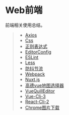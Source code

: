 # Web前端

前端相关使用总结。

> * [Axios](../frontend/axios.md)
> * [Css](../frontend/css.md)
> * [正则表达式](../frontend/regular.md)
> * [EditorConfig](../frontend/editorconfig.md)
> * [ESLint](../frontend/eslint.md)
> * [Less](../frontend/less.md)
> * [防抖节流](../frontend/debounce-throttle.md)
> * [Webpack](../frontend/webpack.md)
> * [Nuxt.js](../frontend/nuxtjs.md)
> * [高德vue地图选择器](../frontend/amap-selector.md)
> * [VueQuillEditor](../frontend/vue-quill-editor.md)
> * [Vue-Cli-3](../frontend/vue-cli-3.md)
> * [React-Cli-2](../frontend/react-cli-2.md)
> * [Chrome图片下载](../frontend/chrome-download-img.md)